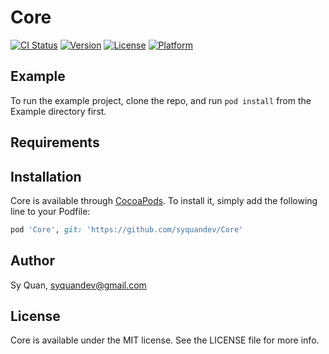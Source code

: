 # Core

[![CI Status](https://img.shields.io/travis/95286760/Core.svg?style=flat)](https://travis-ci.org/95286760/Core)
[![Version](https://img.shields.io/cocoapods/v/Core.svg?style=flat)](https://cocoapods.org/pods/Core)
[![License](https://img.shields.io/cocoapods/l/Core.svg?style=flat)](https://cocoapods.org/pods/Core)
[![Platform](https://img.shields.io/cocoapods/p/Core.svg?style=flat)](https://cocoapods.org/pods/Core)

## Example

To run the example project, clone the repo, and run `pod install` from the Example directory first.

## Requirements

## Installation

Core is available through [CocoaPods](https://cocoapods.org). To install
it, simply add the following line to your Podfile:

```ruby
pod 'Core', git: 'https://github.com/syquandev/Core'
```

## Author

Sy Quan, syquandev@gmail.com

## License

Core is available under the MIT license. See the LICENSE file for more info.

